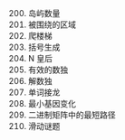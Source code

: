 200. 岛屿数量
130. 被围绕的区域
70. 爬楼梯
22. 括号生成
51. N 皇后
36. 有效的数独
37. 解数独
127. 单词接龙
433. 最小基因变化
1091. 二进制矩阵中的最短路径
773. 滑动谜题